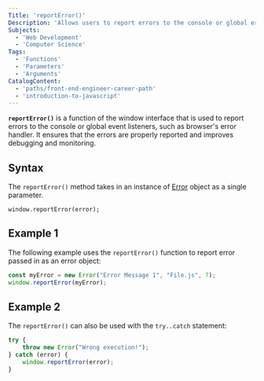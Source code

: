 ```yaml
---
Title: 'reportError()'
Description: 'Allows users to report errors to the console or global error handlers.'
Subjects:
  - 'Web Development'
  - 'Computer Science'
Tags:
  - 'Functions'
  - 'Parameters'
  - 'Arguments'
CatalogContent:
  - 'paths/front-end-engineer-career-path'
  - 'introduction-to-javascript'
---
```


**`reportError()`** is a function of the window interface that is used to report errors to the console or global event listeners, such as browser's error handler. It ensures that the errors are properly reported and improves debugging and monitoring.

## Syntax

The `reportError()` method takes in an instance of [Error](https://www.codecademy.com/resources/docs/javascript/errors) object as a single parameter.

```pseudo
window.reportError(error);
```

## Example 1

The following example uses the `reportError()` function to report error passed in as an error object:

```js
const myError = new Error("Error Message 1", "File.js", 7);
window.reportError(myError);
```

## Example 2

The `reportError()` can also be used with the `try..catch` statement:

```js
try {
    throw new Error("Wrong execution!");
} catch (error) {
    window.reportError(error);
}
```